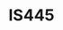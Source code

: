 # IS445
<!DOCTYPE html>
<html>
<head>
  <script src="https://cdn.jsdelivr.net/npm/vega@5.25.0"></script>
  <script src="https://cdn.jsdelivr.net/npm/vega-lite@5.15.0"></script>
  <script src="https://cdn.jsdelivr.net/npm/vega-embed@6.22.2"></script>
</head>
<body>
  <div id="vis"/>
  <script>
    const spec = {
  "$schema": "https://vega.github.io/schema/vega/v5.json",
  "background": "white",
  "padding": 5,
  "height": 200,
  "style": "cell",
  "data": [
    {
      "name": "source_0",
      "url": "https://raw.githubusercontent.com/UIUC-iSchool-DataViz/fall2023-acg-acu/main/data/building_inventory.csv",
      "format": {"type": "csv", "delimiter": ","},
      "transform": [
        {
          "type": "aggregate",
          "groupby": ["Year Acquired"],
          "ops": ["mean"],
          "fields": ["Total Floors"],
          "as": ["mean_Total Floors"]
        },
        {
          "type": "filter",
          "expr": "isValid(datum[\"mean_Total Floors\"]) && isFinite(+datum[\"mean_Total Floors\"])"
        }
      ]
    }
  ],
  "signals": [
    {"name": "x_step", "value": 20},
    {
      "name": "width",
      "update": "bandspace(domain('x').length, 0.1, 0.05) * x_step"
    }
  ],
  "marks": [
    {
      "name": "marks",
      "type": "rect",
      "style": ["bar"],
      "from": {"data": "source_0"},
      "encode": {
        "update": {
          "fill": {"value": "#4c78a8"},
          "ariaRoleDescription": {"value": "bar"},
          "description": {
            "signal": "\"Year Acquired: \" + (isValid(datum[\"Year Acquired\"]) ? datum[\"Year Acquired\"] : \"\"+datum[\"Year Acquired\"]) + \"; Mean of Total Floors: \" + (format(datum[\"mean_Total Floors\"], \"\"))"
          },
          "x": {"scale": "x", "field": "Year Acquired"},
          "width": {"signal": "max(0.25, bandwidth('x'))"},
          "y": {"scale": "y", "field": "mean_Total Floors"},
          "y2": {"scale": "y", "value": 0}
        }
      }
    }
  ],
  "scales": [
    {
      "name": "x",
      "type": "band",
      "domain": {"data": "source_0", "field": "Year Acquired", "sort": true},
      "range": {"step": {"signal": "x_step"}},
      "paddingInner": 0.1,
      "paddingOuter": 0.05
    },
    {
      "name": "y",
      "type": "linear",
      "domain": {"data": "source_0", "field": "mean_Total Floors"},
      "range": [{"signal": "height"}, 0],
      "nice": true,
      "zero": true
    }
  ],
  "axes": [
    {
      "scale": "y",
      "orient": "left",
      "gridScale": "x",
      "grid": true,
      "tickCount": {"signal": "ceil(height/40)"},
      "domain": false,
      "labels": false,
      "aria": false,
      "maxExtent": 0,
      "minExtent": 0,
      "ticks": false,
      "zindex": 0
    },
    {
      "scale": "x",
      "orient": "bottom",
      "grid": false,
      "title": "Year Acquired",
      "labelAlign": "right",
      "labelAngle": 270,
      "labelBaseline": "middle",
      "zindex": 0
    },
    {
      "scale": "y",
      "orient": "left",
      "grid": false,
      "title": "Mean of Total Floors",
      "labelOverlap": true,
      "tickCount": {"signal": "ceil(height/40)"},
      "zindex": 0
    }
  ],
  "config": {}
};
    vegaEmbed("#vis", spec, {mode: "vega"}).then(console.log).catch(console.warn);
  </script>
</body>
</html>
